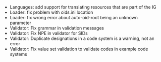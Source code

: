 * Languages: add support for translating resources that are part of the IG
* Loader: fix problem with oids.ini location
* Loader: fix wrong error about auto-oid-root being an unknown parameter
* Validator: Fix grammar in validation messages
* Validator: Fix NPE in validator for SIDs
* Validator: Duplicate designations in a code system is a warning, not an error
* Validator: Fix value set validation to validate codes in example code systems
